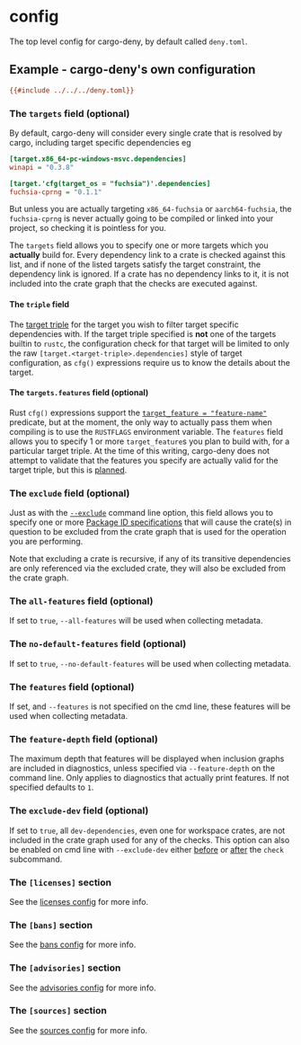 # config

The top level config for cargo-deny, by default called `deny.toml`.

## Example - cargo-deny's own configuration

```ini
{{#include ../../../deny.toml}}
```

### The `targets` field (optional)

By default, cargo-deny will consider every single crate that is resolved by cargo, including target specific dependencies eg

```ini
[target.x86_64-pc-windows-msvc.dependencies]
winapi = "0.3.8"

[target.'cfg(target_os = "fuchsia")'.dependencies]
fuchsia-cprng = "0.1.1"
```

But unless you are actually targeting `x86_64-fuchsia` or `aarch64-fuchsia`, the `fuchsia-cprng` is never actually going to be compiled or linked into your project, so checking it is pointless for you.

The `targets` field allows you to specify one or more targets which you **actually** build for. Every dependency link to a crate is checked against this list, and if none of the listed targets satisfy the target constraint, the dependency link is ignored. If a crate has no dependency links to it, it is not included into the crate graph that the checks are executed against.

#### The `triple` field

The [target triple](https://forge.rust-lang.org/release/platform-support.html) for the target you wish to filter target specific dependencies with. If the target triple specified is **not** one of the targets builtin to `rustc`, the configuration check for that target will be limited to only the raw `[target.<target-triple>.dependencies]` style of target configuration, as `cfg()` expressions require us to know the details about the target.

#### The `targets.features` field (optional)

Rust `cfg()` expressions support the [`target_feature = "feature-name"`](https://doc.rust-lang.org/reference/attributes/codegen.html#the-target_feature-attribute) predicate, but at the moment, the only way to actually pass them when compiling is to use the `RUSTFLAGS` environment variable. The `features` field allows you to specify 1 or more `target_feature`s you plan to build with, for a particular target triple. At the time of this writing, cargo-deny does not attempt to validate that the features you specify are actually valid for the target triple, but this is [planned](https://github.com/EmbarkStudios/cfg-expr/issues/1).

### The `exclude` field (optional)

Just as with the [`--exclude`](../cli/common.md#--exclude) command line option, this field allows you to specify one or more [Package ID specifications](https://doc.rust-lang.org/cargo/commands/cargo-pkgid.html) that will cause the crate(s) in question to be excluded from the crate graph that is used for the operation you are performing.

Note that excluding a crate is recursive, if any of its transitive dependencies are only referenced via the excluded crate, they will also be excluded from the crate graph.

### The `all-features` field (optional)

If set to `true`, `--all-features` will be used when collecting metadata.

### The `no-default-features` field (optional)

If set to `true`, `--no-default-features` will be used when collecting metadata.

### The `features` field (optional)

If set, and `--features` is not specified on the cmd line, these features will be used when collecting metadata.

### The `feature-depth` field (optional)

The maximum depth that features will be displayed when inclusion graphs are included in diagnostics, unless specified via `--feature-depth` on the command line. Only applies to diagnostics that actually print features. If not specified defaults to `1`.

### The `exclude-dev` field (optional)

If set to `true`, all `dev-dependencies`, even one for workspace crates, are not included in the crate graph used for any of the checks. This option can also be enabled on cmd line with `--exclude-dev` either [before](../cli/common.md#--exclude-dev) or [after](../cli/check.md#--exclude-dev) the `check` subcommand.

### The `[licenses]` section

See the [licenses config](licenses/cfg.html) for more info.

### The `[bans]` section

See the [bans config](bans/cfg.html) for more info.

### The `[advisories]` section

See the [advisories config](advisories/cfg.html) for more info.

### The `[sources]` section

See the [sources config](sources/cfg.html) for more info.
